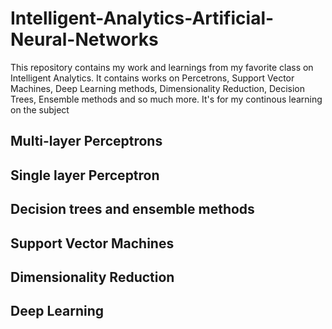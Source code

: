 # Intelligent-Analytics-Artificial-Neural-Networks
This repository contains my work and learnings from my favorite class on Intelligent Analytics. It contains works on Percetrons, Support Vector Machines, Deep Learning methods, Dimensionality Reduction, Decision Trees, Ensemble methods and so much more. It's for my continous learning on the subject

## Multi-layer Perceptrons

## Single layer Perceptron

## Decision trees and ensemble methods

## Support Vector Machines

## Dimensionality Reduction

## Deep Learning


